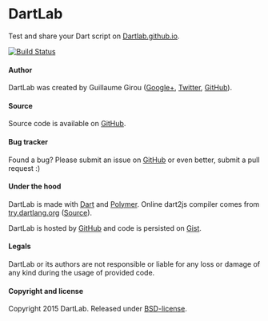 # DartLab

Test and share your Dart script on [Dartlab.github.io](http://dartlab.github.io).

[![Build Status](https://drone.io/github.com/dartlab/dartlab/status.png)](https://drone.io/github.com/dartlab/dartlab/latest)

#### Author

DartLab was created by Guillaume Girou ([Google+](https://plus.google.com/+GuillaumeGirou), [Twitter](https://twitter.com/GirouGuillaume), [GitHub](https://github.com/ggirou)).

#### Source

Source code is available on [GitHub](https://github.com/dartlab/dartlab).

#### Bug tracker

Found a bug? Please submit an issue on [GitHub](https://github.com/dartlab/dartlab/issues/new) or even better, submit a pull request :)

#### Under the hood

DartLab is made with [Dart](https://www.dartlang.org/) and [Polymer](https://www.polymer-project.org).
Online dart2js compiler comes from [try.dartlang.org](https://try.dartlang.org) ([Source](https://code.google.com/p/dart/source/browse/#svn%2Ftrunk%2Fdart%2Fsite%2Ftry)).

DartLab is hosted by [GitHub](https://github.com) and code is persisted on [Gist](https://gist.github.com).

#### Legals

DartLab or its authors are not responsible or liable for any loss or damage of any kind during the usage of provided code.

#### Copyright and license

Copyright 2015 DartLab. Released under [BSD-license](https://github.com/dartlab/dartlab/blob/master/LICENSE).
